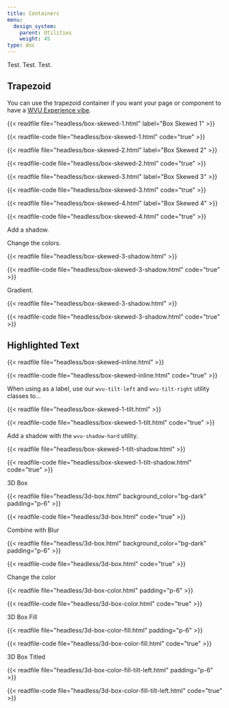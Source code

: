 ```yaml
---
title: Containers
menu:
  design_system:
    parent: Utilities
    weight: 45
type: doc
---
```


Test. Test. Test.

## Trapezoid

You can use the trapezoid container if you want your page or component to have a [WVU Experience vibe](/vibes/wvu-experience).

{{< readfile file="headless/box-skewed-1.html" label="Box Skewed 1" >}}

{{< readfile-code file="headless/box-skewed-1.html" code="true" >}}

{{< readfile file="headless/box-skewed-2.html" label="Box Skewed 2" >}}

{{< readfile-code file="headless/box-skewed-2.html" code="true" >}}

{{< readfile file="headless/box-skewed-3.html" label="Box Skewed 3" >}}

{{< readfile-code file="headless/box-skewed-3.html" code="true" >}}

{{< readfile file="headless/box-skewed-4.html" label="Box Skewed 4" >}}

{{< readfile-code file="headless/box-skewed-4.html" code="true" >}}

Add a shadow.

Change the colors.

{{< readfile file="headless/box-skewed-3-shadow.html" >}}

{{< readfile-code file="headless/box-skewed-3-shadow.html" code="true" >}}

Gradient.

{{< readfile file="headless/box-skewed-3-shadow.html" >}}

{{< readfile-code file="headless/box-skewed-3-shadow.html" code="true" >}}

## Highlighted Text

{{< readfile file="headless/box-skewed-inline.html" >}}

{{< readfile-code file="headless/box-skewed-inline.html" code="true" >}}

When using as a label, use our `wvu-tilt-left` and `wvu-tilt-right` utility classes to...

{{< readfile file="headless/box-skewed-1-tilt.html" >}}

{{< readfile-code file="headless/box-skewed-1-tilt.html" code="true" >}}

Add a shadow with the `wvu-shadow-hard` utility.

{{< readfile file="headless/box-skewed-1-tilt-shadow.html" >}}

{{< readfile-code file="headless/box-skewed-1-tilt-shadow.html" code="true" >}}

3D Box

{{< readfile file="headless/3d-box.html" background_color="bg-dark" padding="p-6" >}}

{{< readfile-code file="headless/3d-box.html" code="true" >}}

Combine with Blur

{{< readfile file="headless/3d-box.html" background_color="bg-dark" padding="p-6" >}}

{{< readfile-code file="headless/3d-box.html" code="true" >}}

Change the color

{{< readfile file="headless/3d-box-color.html" padding="p-6" >}}

{{< readfile-code file="headless/3d-box-color.html" code="true" >}}

3D Box Fill

{{< readfile file="headless/3d-box-color-fill.html" padding="p-6" >}}

{{< readfile-code file="headless/3d-box-color-fill.html" code="true" >}}

3D Box Titled

{{< readfile file="headless/3d-box-color-fill-tilt-left.html" padding="p-6" >}}

{{< readfile-code file="headless/3d-box-color-fill-tilt-left.html" code="true" >}}

